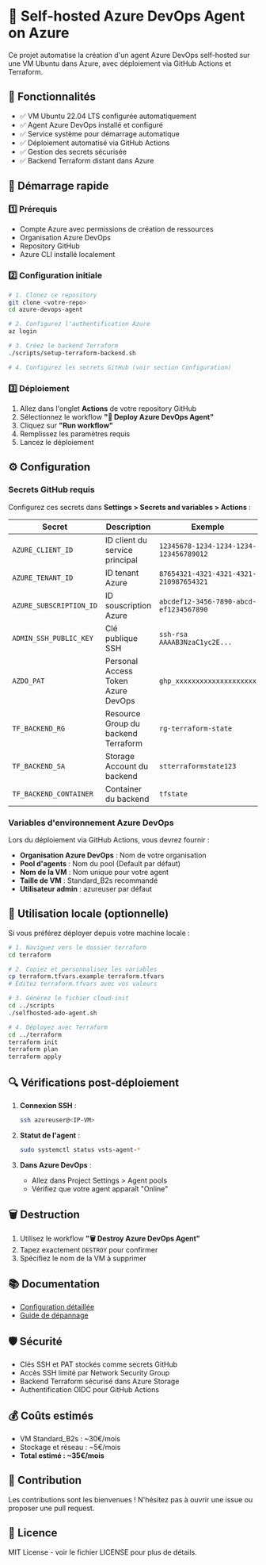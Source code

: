 # 🚀 Self-hosted Azure DevOps Agent on Azure

Ce projet automatise la création d'un agent Azure DevOps self-hosted sur une VM Ubuntu dans Azure, avec déploiement via GitHub Actions et Terraform.

## 🎯 Fonctionnalités

- ✅ VM Ubuntu 22.04 LTS configurée automatiquement
- ✅ Agent Azure DevOps installé et configuré
- ✅ Service système pour démarrage automatique
- ✅ Déploiement automatisé via GitHub Actions
- ✅ Gestion des secrets sécurisée
- ✅ Backend Terraform distant dans Azure

## 🚀 Démarrage rapide

### 1️⃣ Prérequis

- Compte Azure avec permissions de création de ressources
- Organisation Azure DevOps
- Repository GitHub
- Azure CLI installé localement

### 2️⃣ Configuration initiale

```bash
# 1. Clonez ce repository
git clone <votre-repo>
cd azure-devops-agent

# 2. Configurez l'authentification Azure
az login

# 3. Créez le backend Terraform
./scripts/setup-terraform-backend.sh

# 4. Configurez les secrets GitHub (voir section Configuration)
```

### 3️⃣ Déploiement

1. Allez dans l'onglet **Actions** de votre repository GitHub
2. Sélectionnez le workflow **"🚀 Deploy Azure DevOps Agent"**
3. Cliquez sur **"Run workflow"**
4. Remplissez les paramètres requis
5. Lancez le déploiement

## ⚙️ Configuration

### Secrets GitHub requis

Configurez ces secrets dans **Settings > Secrets and variables > Actions** :

| Secret | Description | Exemple |
|--------|-------------|---------|
| `AZURE_CLIENT_ID` | ID client du service principal | `12345678-1234-1234-1234-123456789012` |
| `AZURE_TENANT_ID` | ID tenant Azure | `87654321-4321-4321-4321-210987654321` |
| `AZURE_SUBSCRIPTION_ID` | ID souscription Azure | `abcdef12-3456-7890-abcd-ef1234567890` |
| `ADMIN_SSH_PUBLIC_KEY` | Clé publique SSH | `ssh-rsa AAAAB3NzaC1yc2E...` |
| `AZDO_PAT` | Personal Access Token Azure DevOps | `ghp_xxxxxxxxxxxxxxxxxxxx` |
| `TF_BACKEND_RG` | Resource Group du backend Terraform | `rg-terraform-state` |
| `TF_BACKEND_SA` | Storage Account du backend | `stterraformstate123` |
| `TF_BACKEND_CONTAINER` | Container du backend | `tfstate` |

### Variables d'environnement Azure DevOps

Lors du déploiement via GitHub Actions, vous devrez fournir :

- **Organisation Azure DevOps** : Nom de votre organisation
- **Pool d'agents** : Nom du pool (Default par défaut)
- **Nom de la VM** : Nom unique pour votre agent
- **Taille de VM** : Standard_B2s recommandé
- **Utilisateur admin** : azureuser par défaut

## 🔧 Utilisation locale (optionnelle)

Si vous préférez déployer depuis votre machine locale :

```bash
# 1. Naviguez vers le dossier terraform
cd terraform

# 2. Copiez et personnalisez les variables
cp terraform.tfvars.example terraform.tfvars
# Éditez terraform.tfvars avec vos valeurs

# 3. Générez le fichier cloud-init
cd ../scripts
./selfhosted-ado-agent.sh

# 4. Déployez avec Terraform
cd ../terraform
terraform init
terraform plan
terraform apply
```

## 🔍 Vérifications post-déploiement

1. **Connexion SSH** :
   ```bash
   ssh azureuser@<IP-VM>
   ```

2. **Statut de l'agent** :
   ```bash
   sudo systemctl status vsts-agent-*
   ```

3. **Dans Azure DevOps** :
   - Allez dans Project Settings > Agent pools
   - Vérifiez que votre agent apparaît "Online"

## 🗑️ Destruction

1. Utilisez le workflow **"🗑️ Destroy Azure DevOps Agent"**
2. Tapez exactement `DESTROY` pour confirmer
3. Spécifiez le nom de la VM à supprimer

## 📚 Documentation

- [Configuration détaillée](docs/SETUP.md)
- [Guide de dépannage](docs/TROUBLESHOOTING.md)

## 🛡️ Sécurité

- Clés SSH et PAT stockés comme secrets GitHub
- Accès SSH limité par Network Security Group
- Backend Terraform sécurisé dans Azure Storage
- Authentification OIDC pour GitHub Actions

## 💰 Coûts estimés

- VM Standard_B2s : ~30€/mois
- Stockage et réseau : ~5€/mois
- **Total estimé : ~35€/mois**

## 🤝 Contribution

Les contributions sont les bienvenues ! N'hésitez pas à ouvrir une issue ou proposer une pull request.

## 📄 Licence

MIT License - voir le fichier LICENSE pour plus de détails.
